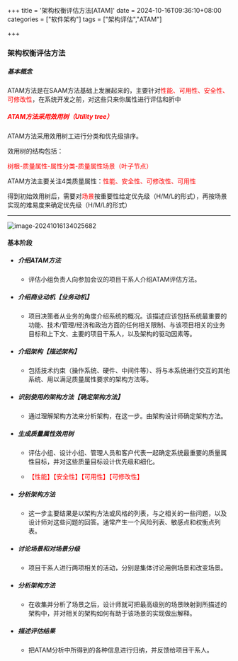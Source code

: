 +++
title = '架构权衡评估方法[ATAM]'
date = 2024-10-16T09:36:10+08:00
categories = ["软件架构"]
tags = ["架构评估","ATAM"]

+++



### 架构权衡评估方法



##### 基本概念

ATAM方法是在SAAM方法基础上发展起来的，主要针对<font color='red'>性能、可用性、安全性、可修改性</font>，在系统开发之前，对这些只来你属性进行评估和折中





##### <font color='red'>ATAM方法采用效用树（Utility tree）</font>

ATAM方法采用效用树工进行分类和优先级排序。

效用树的结构包括：

<font color='red'>树根-质量属性-属性分类-质量属性场景（叶子节点）</font>

ATAM方法主要关注4类质量属性：<font color='red'>性能、安全性、可修改性、可用性</font>

得到初始效用树后，需要对<font color='red'>场景</font>按重要性给定优先级（H/M/L的形式），再按场景实现的难易度来确定优先级（H/M/L的形式）





---



![image-20241016134025682](https://filestore.lifepoem.fun/know/202410161340737.png)





#### 基本阶段

- ##### 介绍ATAM方法

  - 评估小组负责人向参加会议的项目干系人介绍ATAM评估方法。

- ##### 介绍商业动机【业务动机】

  - 项目决策者从业务的角度介绍系统的概况。该描述应该包括系统最重要的功能、技术/管理/经济和政治方面的任何相关限制、与该项目相关的业务目标和上下文、主要的项目干系人，以及架构的驱动因素等。

- ##### 介绍架构【描述架构】

  - 包括技术约束（操作系统、硬件、中间件等）、将与本系统进行交互的其他系统、用以满足质量属性要求的架构方法等。

- ##### 识别使用的架构方法【确定架构方法】

  - 通过理解架构方法来分析架构，在这一步。由架构设计师确定架构方法。

- ##### 生成质量属性效用树

  - 评估小组、设计小组、管理人员和客户代表一起确定系统最重要的质量属性目标，并对这些质量目标设计优先级和细化。

  - <font color='red'>【性能】【安全性】【可用性】【可修改性】</font>

- ##### 分析架构方法

  - 这一步主要结果是以架构方法或风格的列表，与之相关的一些问题，以及设计师对这些问题的回答。通常产生一个风险列表、敏感点和权衡点列表。

- ##### 讨论场景和对场景分级

  - 项目干系人进行两项相关的活动，分别是集体讨论用例场景和改变场景。

- ##### 分析架构方法

  - 在收集并分析了场景之后，设计师就可把最高级别的场景映射到所描述的架构中，并对相关的架构如何有助于该场景的实现做出解释。

- ##### 描述评估结果

  - 把ATAM分析中所得到的各种信息进行归纳，并反馈给项目干系人。
